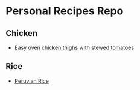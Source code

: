 # Personal Recipes Repo

## Chicken
* [Easy oven chicken thighs with stewed tomatoes](/chicken/easy_oven_chicken_tighs.md)

## Rice
* [Peruvian Rice](/rice/peruvian_rice.md)
